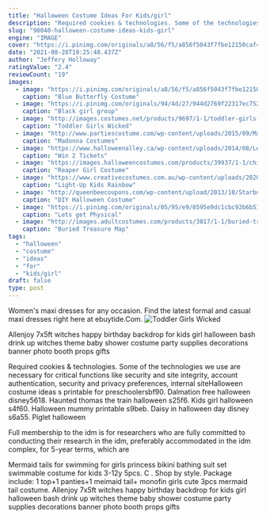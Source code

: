 ```yaml
---
title: "Halloween Costume Ideas For Kids/girl"
description: "Required cookies & technologies. Some of the technologies we use are necessary for critical functions like security and site integrity, account authentication, security and privacy preferences, internal site"
slug: "98040-halloween-costume-ideas-kids-girl"
engine: "IMAGE"
cover: "https://i.pinimg.com/originals/a8/56/f5/a856f5043f7fbe12150caf44570629f5.jpg"
date: "2021-08-28T19:25:48.437Z"
author: "Jeffery Holloway"
ratingValue: "2.4"
reviewCount: "19"
images:
  - image: "https://i.pinimg.com/originals/a8/56/f5/a856f5043f7fbe12150caf44570629f5.jpg"
    caption: "Blue Butterfly Costume"
  - image: "https://i.pinimg.com/originals/94/4d/27/944d2769f22317ec75256a3f1d84a2fc.jpg"
    caption: "Black girl group"
  - image: "http://images.costumes.net/products/9697/1-1/toddler-girls-wicked-witch-costume.jpg"
    caption: "Toddler Girls Wicked"
  - image: "http://www.partiescostume.com/wp-content/uploads/2015/09/Madonna-Halloween-Costume-Ideas.jpg"
    caption: "Madonna Costumes"
  - image: "https://www.halloweenalley.ca/wp-content/uploads/2014/08/Lethbridge-turtles.jpg"
    caption: "Win 2 Tickets"
  - image: "https://images.halloweencostumes.com/products/39937/1-1/child-reaper-girl-costume.jpg"
    caption: "Reaper Girl Costume"
  - image: "https://www.creativecostumes.com.au/wp-content/uploads/2020/09/Light-Up-Kids-Rainbow-Ballerina-Costume.jpg"
    caption: "Light-Up Kids Rainbow"
  - image: "http://queenbeecoupons.com/wp-content/upload/2013/10/Starbucks-Costume.jpg"
    caption: "DIY Halloween Costume"
  - image: "https://i.pinimg.com/originals/05/95/e9/0595e9dc1cbc92b6b517d47eb8b20111.jpg"
    caption: "Lets get Physical"
  - image: "http://images.adultcostumes.com/products/3817/1-1/buried-treasure-map.jpg"
    caption: "Buried Treasure Map"
tags:
  - "halloween"
  - "costume"
  - "ideas"
  - "for"
  - "kids/girl"
draft: false
type: post
---
```


Women's maxi dresses for any occasion. Find the latest formal and casual maxi dresses right here at ebuytide.Com.
![Toddler Girls Wicked](http://images.costumes.net/products/9697/1-1/toddler-girls-wicked-witch-costume.jpg "Toddler Girls Wicked")

Allenjoy 7x5ft witches happy birthday backdrop for kids girl halloween bash drink up witches theme baby shower costume party supplies decorations banner photo booth props gifts
<!--inArticleAds-->

<!--galleryOne-->

Required cookies & technologies. Some of the technologies we use are necessary for critical functions like security and site integrity, account authentication, security and privacy preferences, internal siteHalloween costume ideas s printable for preschoolersbf90. Dalmation free halloween disney5618. Haunted thomas the train halloween s25f6.  Kids girl halloween s4f60. Halloween mummy printable s9beb. Daisy in halloween day disney s6a55. Piglet halloween
<!--inArticleAds-->

<!--galleryTwo-->

Full membership to the idm is for researchers who are fully committed to conducting their research in the idm, preferably accommodated in the idm complex, for 5-year terms, which are
<!--galleryThree-->

Mermaid tails for swimming for girls princess bikini bathing suit set swimmable costume for kids 3-12y 5pcs. C . Shop by style. Package include: 1 top+1 panties+1 meimaid tail+ monofin girls cute 3pcs mermaid tail costume. Allenjoy 7x5ft witches happy birthday backdrop for kids girl halloween bash drink up witches theme baby shower costume party supplies decorations banner photo booth props gifts